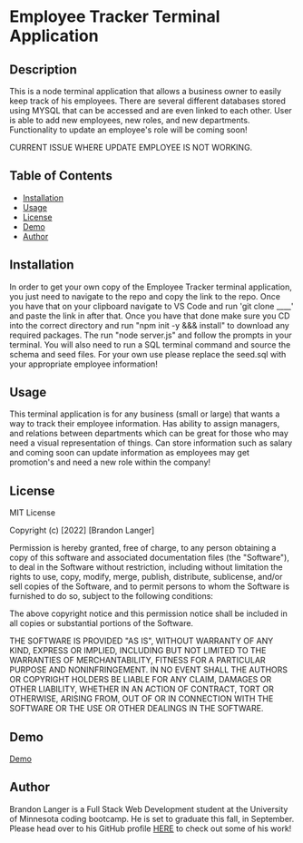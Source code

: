 # Employee Tracker Terminal Application

## Description

This is a node terminal application that allows a business owner to easily keep track of his employees. There are several different databases stored using MYSQL that can be accessed and are even linked to each other. User is able to add new employees, new roles, and new departments. Functionality to update an employee's role will be coming soon! 

CURRENT ISSUE WHERE UPDATE EMPLOYEE IS NOT WORKING.

## Table of Contents

* [Installation](#installation)
* [Usage](#usage)
* [License](#license)
* [Demo](#demo)
* [Author](#author)


## Installation

In order to get your own copy of the Employee Tracker terminal application, you just need to navigate to the repo and copy the link to the repo. Once you have that on your clipboard navigate to VS Code and run 'git clone ____' and paste the link in after that. Once you have that done make sure you CD into the correct directory and run "npm init -y &&& install" to download any required packages. The run "node server.js" and follow the prompts in your terminal. You will also need to run a SQL terminal command and source the schema and seed files. For your own use please replace the seed.sql with your appropriate employee information!

## Usage

This terminal application is for any business (small or large) that wants a way to track their employee information. Has ability to assign managers, and relations between departments which can be great for those who may need a visual representation of things. Can store information such as salary and coming soon can update information as employees may get promotion's and need a new role within the company!

## License

MIT License

Copyright (c) [2022] [Brandon Langer]

Permission is hereby granted, free of charge, to any person obtaining a copy
of this software and associated documentation files (the "Software"), to deal
in the Software without restriction, including without limitation the rights
to use, copy, modify, merge, publish, distribute, sublicense, and/or sell
copies of the Software, and to permit persons to whom the Software is
furnished to do so, subject to the following conditions:

The above copyright notice and this permission notice shall be included in all
copies or substantial portions of the Software.

THE SOFTWARE IS PROVIDED "AS IS", WITHOUT WARRANTY OF ANY KIND, EXPRESS OR
IMPLIED, INCLUDING BUT NOT LIMITED TO THE WARRANTIES OF MERCHANTABILITY,
FITNESS FOR A PARTICULAR PURPOSE AND NONINFRINGEMENT. IN NO EVENT SHALL THE
AUTHORS OR COPYRIGHT HOLDERS BE LIABLE FOR ANY CLAIM, DAMAGES OR OTHER
LIABILITY, WHETHER IN AN ACTION OF CONTRACT, TORT OR OTHERWISE, ARISING FROM,
OUT OF OR IN CONNECTION WITH THE SOFTWARE OR THE USE OR OTHER DEALINGS IN THE
SOFTWARE.

## Demo

[Demo]()

## Author

Brandon Langer is a Full Stack Web Development student at the University of Minnesota coding bootcamp. He is set to graduate this fall, in September. Please head over to his GitHub profile [HERE]('https://github.com/Minotaurius') to check out some of his work! 